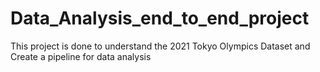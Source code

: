 # Data_Analysis_end_to_end_project
This project is done to understand the 2021 Tokyo Olympics Dataset and Create a pipeline for data analysis
